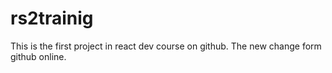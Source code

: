 # rs2trainig

This is the first project in react dev course on github. The new change form github online.
